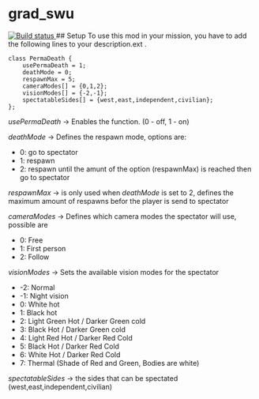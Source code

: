 # grad_swu
<a href="https://travis-ci.org/gruppe-adler/grad_swu">
        <img src="https://travis-ci.org/gruppe-adler/grad_swu.svg?branch=master" alt="Build status">
    </a>
## Setup
To use this mod in your mission, you have to add the following lines to your description.ext .

```
class PermaDeath {
    usePermaDeath = 1;
    deathMode = 0;
    respawnMax = 5;
    cameraModes[] = {0,1,2};
    visionModes[] = {-2,-1};
    spectatableSides[] = {west,east,independent,civilian};
};
```

*usePermaDeath* -> Enables the function. (0 - off, 1 - on)

*deathMode* -> Defines the respawn mode, options are:

- 0: go to spectator
- 1: respawn
- 2: respawn until the amunt of the option (respawnMax) is reached then go to spectator
    
*respawnMax* -> is only used when *deathMode* is set to 2, defines the maximum amount of respawns befor the player is send to spectator

*cameraModes* -> Defines which camera modes the spectator will use, possible are

- 0: Free
- 1: First person
- 2: Follow

*visionModes* -> Sets the available vision modes for the spectator

- -2: Normal
- -1: Night vision
-  0: White hot
-  1: Black hot
-  2: Light Green Hot / Darker Green cold
-  3: Black Hot / Darker Green cold
-  4: Light Red Hot / Darker Red Cold
-  5: Black Hot / Darker Red Cold
-  6: White Hot / Darker Red Cold
-  7: Thermal (Shade of Red and Green, Bodies are white)

*spectatableSides* -> the sides that can be spectated (west,east,independent,civilian)
